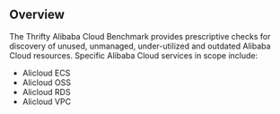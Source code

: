 ## Overview

The Thrifty Alibaba Cloud Benchmark provides prescriptive checks for discovery of unused, unmanaged, under-utilized and outdated Alibaba Cloud resources. Specific Alibaba Cloud services in scope include:

* Alicloud ECS
* Alicloud OSS
* Alicloud RDS
* Alicloud VPC